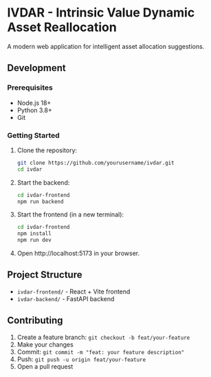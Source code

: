 # IVDAR - Intrinsic Value Dynamic Asset Reallocation

A modern web application for intelligent asset allocation suggestions.

## Development

### Prerequisites
- Node.js 18+
- Python 3.8+
- Git

### Getting Started

1. Clone the repository:
   ```bash
   git clone https://github.com/yourusername/ivdar.git
   cd ivdar
   ```

2. Start the backend:
   ```bash
   cd ivdar-frontend
   npm run backend
   ```

3. Start the frontend (in a new terminal):
   ```bash
   cd ivdar-frontend
   npm install
   npm run dev
   ```

4. Open http://localhost:5173 in your browser.

## Project Structure

- `ivdar-frontend/` - React + Vite frontend
- `ivdar-backend/` - FastAPI backend

## Contributing

1. Create a feature branch: `git checkout -b feat/your-feature`
2. Make your changes
3. Commit: `git commit -m "feat: your feature description"`
4. Push: `git push -u origin feat/your-feature`
5. Open a pull request 